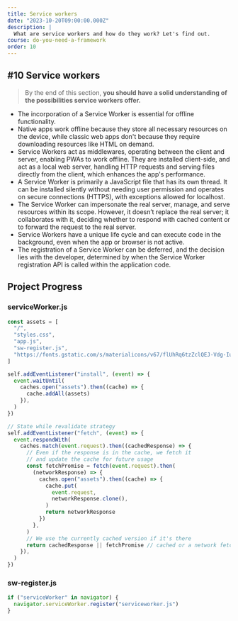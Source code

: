 ```yaml
---
title: Service workers
date: "2023-10-20T09:00:00.000Z"
description: |
  What are service workers and how do they work? Let's find out.
course: do-you-need-a-framework
order: 10
---
```


## #10 Service workers

> By the end of this section, **you should have a solid understanding of the possibilities service workers offer.**

- The incorporation of a Service Worker is essential for offline functionality.
- Native apps work offline because they store all necessary resources on the device, while classic web apps don't because they require downloading resources like HTML on demand.
- Service Workers act as middlewares, operating between the client and server, enabling PWAs to work offline. They are installed client-side, and act as a local web server, handling HTTP requests and serving files directly from the client, which enhances the app's performance.
- A Service Worker is primarily a JavaScript file that has its own thread. It can be installed silently without needing user permission and operates on secure connections (HTTPS), with exceptions allowed for localhost.
- The Service Worker can impersonate the real server, manage, and serve resources within its scope. However, it doesn’t replace the real server; it collaborates with it, deciding whether to respond with cached content or to forward the request to the real server.
- Service Workers have a unique life cycle and can execute code in the background, even when the app or browser is not active.
- The registration of a Service Worker can be deferred, and the decision lies with the developer, determined by when the Service Worker registration API is called within the application code.

## Project Progress

### serviceWorker.js

```js
const assets = [
  "/",
  "styles.css",
  "app.js",
  "sw-register.js",
  "https://fonts.gstatic.com/s/materialicons/v67/flUhRq6tzZclQEJ-Vdg-IuiaDsNcIhQ8tQ.woff2",
]

self.addEventListener("install", (event) => {
  event.waitUntil(
    caches.open("assets").then((cache) => {
      cache.addAll(assets)
    }),
  )
})

// State while revalidate strategy
self.addEventListener("fetch", (event) => {
  event.respondWith(
    caches.match(event.request).then((cachedResponse) => {
      // Even if the response is in the cache, we fetch it
      // and update the cache for future usage
      const fetchPromise = fetch(event.request).then(
        (networkResponse) => {
          caches.open("assets").then((cache) => {
            cache.put(
              event.request,
              networkResponse.clone(),
            )
            return networkResponse
          })
        },
      )
      // We use the currently cached version if it's there
      return cachedResponse || fetchPromise // cached or a network fetch
    }),
  )
})
```

### sw-register.js

```js
if ("serviceWorker" in navigator) {
  navigator.serviceWorker.register("serviceworker.js")
}
```
